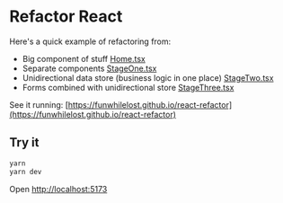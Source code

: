 # Refactor React

Here's a quick example of refactoring from:

- Big component of stuff [Home.tsx](src/pages/Home.tsx)
- Separate components [StageOne.tsx](src/pages/StageOne.tsx)
- Unidirectional data store (business logic in one place) [StageTwo.tsx](src/pages/StageTwo.tsx)
- Forms combined with unidirectional store [StageThree.tsx](src/pages/StageThree.tsx)

See it running: [https://funwhilelost.github.io/react-refactor](https://funwhilelost.github.io/react-refactor)

## Try it

```bash
yarn
yarn dev
```

Open [http://localhost:5173](http://localhost:5173)
